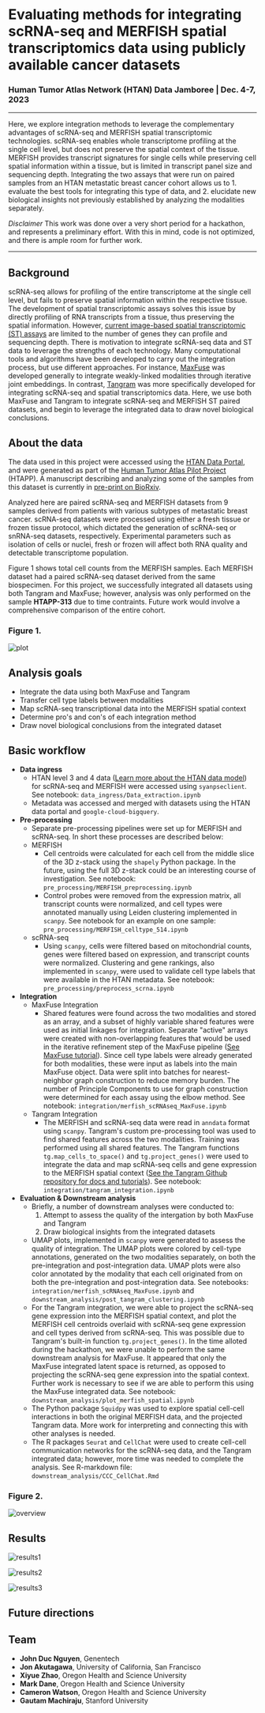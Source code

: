 # Evaluating methods for integrating scRNA-seq and MERFISH spatial transcriptomics data using publicly available cancer datasets

### Human Tumor Atlas Network (HTAN) Data Jamboree | Dec. 4-7, 2023 

---

Here, we explore integration methods to leverage the complementary advantages of scRNA-seq and MERFISH spatial transcriptomic technologies. scRNA-seq enables whole transcriptome profiling at the single cell level, but does not preserve the spatial context of the tissue. MERFISH provides transcript signatures for single cells while preserving cell spatial information within a tissue, but is limited in transcript panel size and sequencing depth. Integrating the two assays that were run on paired samples from an HTAN metastatic breast cancer cohort allows us to 1. evaluate the best tools for integrating this type of data, and 2. elucidate new biological insights not previously established by analyzing the modalities separately. 

*Disclaimer* This work was done over a very short period for a hackathon, and represents a preliminary effort. With this in mind, code is not optimized, and there is ample room for further work. 

---

## Background

scRNA-seq allows for profiling of the entire transcriptome at the single cell level, but fails to preserve spatial information within the respective tissue. The development of spatial transcriptomic assays solves this issue by directly profiling of RNA transcripts from a tissue, thus preserving the spatial information. However, [current image-based spatial transcriptomic (ST) assays](https://www.nature.com/articles/s41592-022-01409-2) are limited to the number of genes they can profile and sequencing depth. There is motivation to integrate scRNA-seq data and ST data to leverage the strengths of each technology. Many computational tools and algorithms have been developed to carry out the integration process, but use different approaches. For instance, [MaxFuse](https://www.nature.com/articles/s41587-023-01943-0) was developed generally to integrate weakly-linked modalities through iterative joint embeddings. In contrast, [Tangram](https://www.nature.com/articles/s41592-021-01264-7) was more specifically developed for integrating scRNA-seq and spatial transcriptomics data. Here, we use both MaxFuse and Tangram to integrate scRNA-seq and MERFISH ST paired datasets, and begin to leverage the integrated data to draw novel biological conclusions. 

## About the data 

The data used in this project were accessed using the [HTAN Data Portal](https://humantumoratlas.org/explore), and were generated as part of the [Human Tumor Atlas Pilot Project](https://humantumoratlas.org/hta1) (HTAPP). A manuscript describing and analyzing some of the samples from this dataset is currently in [pre-print on BioRxiv](https://doi.org/10.1101/2023.03.21.533680).

Analyzed here are paired scRNA-seq and MERFISH datasets from 9 samples derived from patients with various subtypes of metastatic breast cancer. scRNA-seq datasets were processed using either a fresh tissue or frozen tissue protocol, which dictated the generation of scRNA-seq or snRNA-seq datasets, respectively. Experimental parameters such as isolation of cells or nuclei, fresh or frozen will affect both RNA quality and detectable transcriptome population.

Figure 1 shows total cell counts from the MERFISH samples. Each MERFISH dataset had a paired scRNA-seq dataset derived from the same biospecimen. For this project, we successfully integrated all datasets using both Tangram and MaxFuse; however, analysis was only performed on the sample **HTAPP-313** due to time contraints. Future work would involve a comprehensive comparison of the entire cohort. 

### Figure 1.
![plot](./figures/HTAPP_MERFISH_sample_cellcount_barplot.png)

## Analysis goals 

- Integrate the data using both MaxFuse and Tangram 
- Transfer cell type labels between modalities 
- Map scRNA-seq transcriptional data into the MERFISH spatial context 
- Determine pro's and con's of each integration method  
- Draw novel biological conclusions from the integrated dataset 

## Basic workflow 

- **Data ingress**
    - HTAN level 3 and 4 data ([Learn more about the HTAN data model](https://humantumoratlas.org/standards)) for scRNA-seq and MERFISH were
      accessed using `syanpseclient`. See notebook: `data_ingress/Data_extraction.ipynb`
    - Metadata was accessed and merged with datasets using the HTAN data portal and `google-cloud-bigquery`.
- **Pre-processing**
    - Separate pre-processing pipelines were set up for MERFISH and scRNA-seq. In short these processes are described below:
    - MERFISH
        - Cell centroids were calculated for each cell from the middle slice of the 3D z-stack using the `shapely` Python package. In the
          future, using the full 3D z-stack could be an interesting course of investigation. 
          See notebook: `pre_processing/MERFISH_preprocessing.ipynb`
        - Control probes were removed from the expression matrix, all transcript counts were normalized, and cell types were annotated
          manually using Leiden clustering implemented in `scanpy`. 
          See notebook for an example on one sample: `pre_processing/MERFISH_celltype_514.ipynb`
    - scRNA-seq
        - Using `scanpy`, cells were filtered based on mitochondrial counts, genes were filtered based on expression, and transcript counts
          were normalized. Clustering and gene rankings, also implemented in `scanpy`, were used to validate cell type labels that were available in the HTAN metadata. 
          See notebook: `pre_processing/preprocess_scrna.ipynb`
- **Integration**
    - MaxFuse Integration 
        - Shared features were found across the two modalities and stored as an array, and a subset of highly variable shared features were
          used as initial linkages for integration. Separate "active" arrays were created with non-overlapping features that would be used in the iterative refinement step of the MaxFuse pipeline ([See MaxFuse tutorial](https://maxfuse.readthedocs.io/en/latest/tutorials.html)). Since cell type labels were already generated for both modalities, these were input as labels into the main MaxFuse object. Data were split into batches for nearest-neighbor graph construction to reduce memory burden. The number of Principle Components to use for graph construction were determined for each assay using the elbow method.
          See notebook: `integration/merfish_scRNAseq_MaxFuse.ipynb`
    - Tangram Integration 
        - The MERFISH and scRNA-seq data were read in `anndata` format using `scanpy`. Tangram's custom pre-processing tool was used to find
          shared features across the two modalities. Training was performed using all shared features. The Tangram functions `tg.map_cells_to_space()` and `tg.project_genes()` were used to integrate the data and map scRNA-seq cells and gene expression to the MERFISH spatial context ([See the Tangram Github repository for docs and tutorials](https://github.com/broadinstitute/Tangram)). 
          See notebook: `integration/tangram_integration.ipynb`
- **Evaluation & Downstream analysis**
    - Briefly, a number of downstream analyses were conducted to:
        1. Attempt to assess the quality of the intergation by both MaxFuse and Tangram 
        2. Draw biological insights from the integrated datasets 
    - UMAP plots, implemented in `scanpy` were generated to assess the quality of integration. The UMAP plots were colored by cell-type
      annotations, generated on the two modalities separately, on both the pre-integration and post-integration data. UMAP plots were also color annotated by the modality that each cell originated from on both the pre-integration and post-integration data. 
      See notebooks: `integration/merfish_scRNAseq_MaxFuse.ipynb` and `downstream_analysis/post_tangram_clustering.ipynb`
    - For the Tangram integration, we were able to project the scRNA-seq gene expression into the MERFISH spatial context, and plot the
      MERFISH cell centroids overlaid with scRNA-seq gene expression and cell types derived from scRNA-seq. This was possible due to Tangram's built-in function `tg.project_genes()`. In the time alloted during the hackathon, we were unable to perform the same downstream analysis for MaxFuse. It appeared that only the MaxFuse integrated latent space is returned, as opposed to projecting the scRNA-seq gene expression into the spatial context. Further work is necessary to see if we are able to perform this using the MaxFuse integrated data. 
      See notebook: `downstream_analysis/plot_merfish_spatial.ipynb`
    - The Python package `Squidpy` was used to explore spatial cell-cell interactions in both the original MERFISH data, and the projected
      Tangram data. More work for interpreting and connecting this with other analyses is needed. 
    - The R packages `Seurat` and `CellChat` were used to create cell-cell communication networks for the scRNA-seq data, and the Tangram
      integrated data; however, more time was needed to complete the analysis. 
      See R-markdown file: `downstream_analysis/CCC_CellChat.Rmd`

### Figure 2.
![overview](./figures/pipeline_overview.png)

## Results 

![results1](./figures/MaxFuse_integration_results.png)

![results2](./figures/tangram_313_scRNAfeatures_MERFISHlabels.png)

![results3](./figures/MERFISH_integrated_spatial.png)

## Future directions 

## Team 

- **John Duc Nguyen**, Genentech 
- **Jon Akutagawa**, University of California, San Francisco
- **Xiyue Zhao**, Oregon Health and Science University
- **Mark Dane**, Oregon Health and Science University
- **Cameron Watson**, Oregon Health and Science University
- **Gautam Machiraju**, Stanford University
